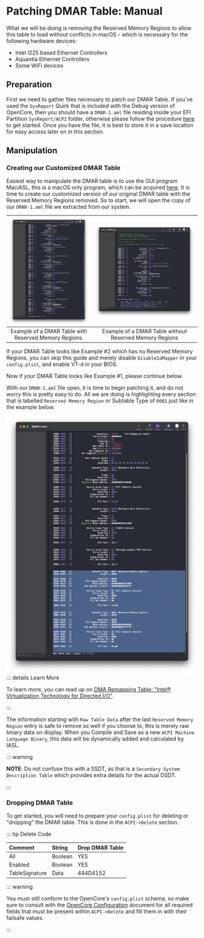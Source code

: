 # Patching DMAR Table: Manual

What we will be doing is removing the Reserved Memory Regions to allow this table to load without conflicts in macOS - which is necessary for the following hardware devices:
* Intel I225 based Ethernet Controllers
* Aquantia Ethernet Controllers
* Some WiFi devices

## Preparation

First we need to gather files necessary to patch our DMAR Table.  If you've used the `SysReport` Quirk that is included with the Debug version of OpenCore, then you should have a `DMAR-1.aml` file residing inside your EFI Partition `SysReport/ACPI` folder, otherwise please follow the procedure [here](/Manual/dump.html#sysreport-quirk) to get started.  Once you have the file, it is best to store it in a save location for easy access later on in this section.

## Manipulation

### Creating our Customized DMAR Table

Easiest way to manipulate the DMAR table is to use the GUI program MaciASL, this is a macOS only program, which can be acquired [here](https://github.com/acidanthera/MaciASL).  It is time to create our customized version of our original DMAR table with the Reserved Memory Regions removed.  So to start, we will open the copy of our `DMAR-1.aml` file we extracted from our system.

![](../../images/Universal/dmar-md/dmar-example-rmr.png) | ![](../../images/Universal/dmar-md/dmar-example-normr.png)
:-------------------------------:|:------------------:
Example of a DMAR Table with Reserved Memory Regions. | Example of a DMAR Table without Reserved Memory Regions

If your DMAR Table looks like Example #2 which has no Reserved Memory Regions, you can skip this guide and merely disable `DisableIoMapper` in your `config.plist`, and enable VT-d in your BIOS.

Now if your DMAR Table looks like Example #1, please continue below.

With our `DMAR-1.aml` file open, it is time to begin patching it, and do not worry this is pretty easy to do.  All we are doing is highlighting every section that is labelled `Reserved Memory Region` or Subtable Type of `0001` just like in the example below.

![](../../images/Universal/dmar-md/dmar-rmr-selected.png)
::: details Learn More

To learn more, you can read up on [DMA Remapping Table: "Intel® Virtualization Technology for Directed I/O"](https://software.intel.com/content/dam/develop/external/us/en/documents-tps/vt-directed-io-spec.pdf).

:::

The information starting with `Raw Table Data` after the last `Reserved Memory Region` entry is safe to remove as well if you choose to, this is merely raw binary data on display.  When you Compile and Save as a new `ACPI Machine Language Binary`, this data will be dynamically added and calculated by IASL.

::: warning

**NOTE**: Do not confuse this with a SSDT, as that is a `Secondary System Description Table` which provides extra details for the actual DSDT.

:::

### Dropping DMAR Table

To get started, you will need to prepare your `config.plist` for deleting or "dropping" the DMAR table.  This is done in the `ACPI->Delete` section.

::: tip Delete Code

| Comment        | String  | Drop DMAR Table |
| :------        | :------ | :-------------- |
| All            | Boolean | YES             |
| Enabled        | Boolean | YES             |
| TableSignature | Data    | 444D4152        |

::: warning

You must still conform to the OpenCore's `config.plist` schema, so make sure to consult with the [OpenCore Configuration](https://dortania.github.io/docs/release/Configuration.html) document for all required fields that must be present within `ACPI->Delete` and fill them in with their failsafe values.

:::

